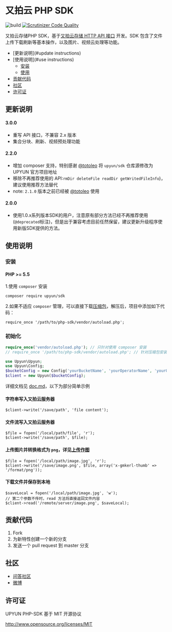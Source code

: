 # 又拍云 PHP SDK
![build](https://travis-ci.org/upyun/php-sdk.svg) [![Scrutinizer Code Quality](https://scrutinizer-ci.com/g/upyun/php-sdk/badges/quality-score.png?b=master)](https://scrutinizer-ci.com/g/upyun/php-sdk/?branch=master)

又拍云存储PHP SDK，基于[又拍云存储 HTTP API 接口](http://docs.upyun.com/api/) 开发。SDK 包含了文件上传下载刷新等基本操作，以及图片、视频云处理等功能。

- [更新说明](#update instructions)
- [使用说明](#use instructions)
  - [安装](#install)
  - [使用](#usage)
- [贡献代码](#contribute)
- [社区](#community)
- [许可证](#license)

<a name="update instructions"></a>
## 更新说明
#### 3.0.0

- 重写 API 接口，不兼容 2.x 版本
- 集合分块、刷新、视频预处理功能

#### 2.2.0

- 增加 composer 支持，特别感谢 [@totoleo](https://github.com/totoleo) 将 `upyun/sdk` 仓库源修改为 UPYUN 官方项目地址
- 移除不再推荐使用的 API:`rmDir deleteFile readDir getWritedFileInfo`)，建议使用推荐方法替代
- note: `2.1.0` 版本之前已经被 [@totoleo](https://github.com/totoleo) 使用

#### 2.0.0

- 使用1.0.x系列版本SDK的用户，注意原有部分方法已经不再推荐使用(`@deprecated`标注)，但是出于兼容考虑目前任然保留，建议更新升级程序使用新版SDK提供的方法。



<a name="use instructions"></a>
## 使用说明

<a name="install"></a>
### 安装

#### PHP >= 5.5

1.使用 `composer` 安装

```
composer require upyun/sdk
```

2.如果不适应 `composer` 管理，可以直接下载[压缩包](https://github.com/upyun/php-sdk/releases)，解压后，项目中添加如下代码：

```
require_once '/path/to/php-sdk/vendor/autoload.php';
```

<a name="usage"></a>
### 初始化

```php
require_once('vendor/autoload.php'); // 只针对使用 composer 安装
// require_once '/path/to/php-sdk/vendor/autoload.php'; // 针对压缩包安装

use Upyun\Upyun;
use Upyun\Config;
$bucketConfig = new Config('yourBucketName', 'yourOperatorName', 'yourOperatorPwd');
$client = new Upyun($bucketConfig);
```

详细文档见 [doc.md](doc.md)，以下为部分简单示例

#### 字符串写入又拍云服务器

```
$client->write('/save/path', 'file content');
```

#### 文件流写入又拍云服务器

```
$file = fopen('/local/path/file', 'r');
$client->write('/save/path', $file);
```

#### 上传图片并转换格式为 `png`，详见[上传作图](http://docs.upyun.com/cloud/image/#_2)

```
$file = fopen('/local/path/image.jpg', 'r');
$client->write('/save/image.png', $file, array('x-gmkerl-thumb' => '/format/png'));
```

#### 下载文件并保存到本地 

```
$saveLocal = fopen('/local/path/image.jpg', 'w');
// 第二个参数不传时，read 方法将直接返回文件内容
$client->read('/remote/server/image.png', $saveLocal);
```

<a name="contribute"></a>
## 贡献代码
 1. Fork
 2. 为新特性创建一个新的分支
 3. 发送一个 pull request 到 master 分支

<a name="community"></a>
## 社区

 - [问答社区](http://segmentfault.com/upyun)
 - [微博](http://weibo.com/upaiyun)

<a name="license"></a>
## 许可证

UPYUN PHP-SDK 基于 MIT 开源协议

<http://www.opensource.org/licenses/MIT>

